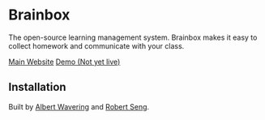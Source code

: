 Brainbox
========

The open-source learning management system. Brainbox makes it easy to collect homework and communicate with your class.

[Main Website](http://www.gobrainbox.com/)
[Demo (Not yet live)](http://www.gobrainbox.com/demo)

Installation
------------


Built by [Albert Wavering](http://www.albertwavering.com) and [Robert Seng](http://www.rmseng.org).
